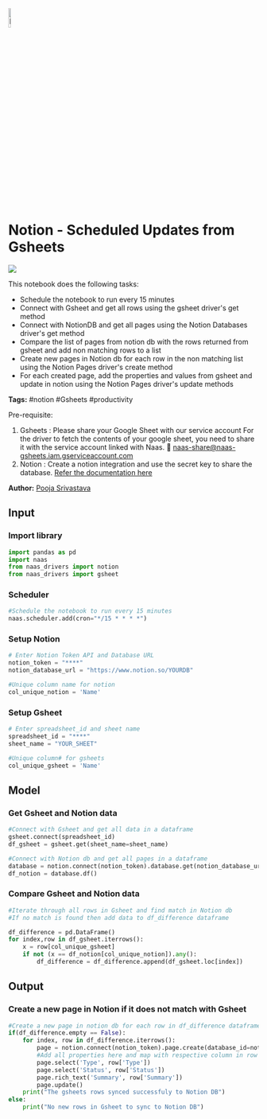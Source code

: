 <img width="10%" alt="Naas" src="https://landen.imgix.net/jtci2pxwjczr/assets/5ice39g4.png?w=160"/>

# Notion - Scheduled Updates from Gsheets
<a href="https://app.naas.ai/user-redirect/naas/downloader?url=https://raw.githubusercontent.com/jupyter-naas/awesome-notebooks/master/Notion/Notion_Scheduled_Updates_from_Gsheets.ipynb" target="_parent"><img src="https://naasai-public.s3.eu-west-3.amazonaws.com/open_in_naas.svg"/></a>

This notebook does the following tasks: 
- Schedule the notebook to run every 15 minutes
- Connect with Gsheet and get all rows using the gsheet driver's get method
- Connect with NotionDB and get all pages using the Notion Databases driver's get method
- Compare the list of pages from notion db with the rows returned from gsheet and add non matching rows to a list
- Create new pages in Notion db for each row in the non matching list using the Notion Pages driver's create method
- For each created page, add the properties and values from gsheet and update in notion using the Notion Pages driver's update methods

**Tags:** #notion #Gsheets #productivity

Pre-requisite: 
1. Gsheets : Please share your Google Sheet with our service account
   For the driver to fetch the contents of your google sheet, you need to share it with the service account linked with Naas. 🔗 naas-share@naas-gsheets.iam.gserviceaccount.com 
2. Notion : Create a notion integration and use the secret key to share the database. <a href = 'https://docs.naas.ai/Notion-7435020d01a549a9a0060c47ea808fd4'> Refer the documentation here</a>

**Author:** [Pooja Srivastava](https://www.linkedin.com/in/pooja-srivastava-bb037649/)

## Input

### Import library


```python
import pandas as pd
import naas
from naas_drivers import notion
from naas_drivers import gsheet
```

### Scheduler


```python
#Schedule the notebook to run every 15 minutes
naas.scheduler.add(cron="*/15 * * * *")
```

### Setup Notion


```python
# Enter Notion Token API and Database URL
notion_token = "****"
notion_database_url = "https://www.notion.so/YOURDB"

#Unique column name for notion
col_unique_notion = 'Name'
```

### Setup Gsheet


```python
# Enter spreadsheet_id and sheet name
spreadsheet_id = "****"
sheet_name = "YOUR_SHEET"

#Unique column# for gsheets
col_unique_gsheet = 'Name'
```

## Model

### Get Gsheet and Notion data


```python
#Connect with Gsheet and get all data in a dataframe
gsheet.connect(spreadsheet_id)
df_gsheet = gsheet.get(sheet_name=sheet_name)
```


```python
#Connect with Notion db and get all pages in a dataframe
database = notion.connect(notion_token).database.get(notion_database_url)
df_notion = database.df()
```

### Compare Gsheet and Notion data


```python
#Iterate through all rows in Gsheet and find match in Notion db
#If no match is found then add data to df_difference dataframe

df_difference = pd.DataFrame()
for index,row in df_gsheet.iterrows():
    x = row[col_unique_gsheet]
    if not (x == df_notion[col_unique_notion]).any():
        df_difference = df_difference.append(df_gsheet.loc[index])
```

## Output

### Create a new page in Notion if it does not match with Gsheet


```python
#Create a new page in notion db for each row in df_difference dataframe
if(df_difference.empty == False):    
    for index, row in df_difference.iterrows():
        page = notion.connect(notion_token).page.create(database_id=notion_database_url, title=row[col_unique_gsheet])
        #Add all properties here and map with respective column in row
        page.select('Type', row['Type'])
        page.select('Status', row['Status'])
        page.rich_text('Summary', row['Summary'])
        page.update()
    print("The gsheets rows synced successfuly to Notion DB")
else:     
    print("No new rows in Gsheet to sync to Notion DB")
    
```
